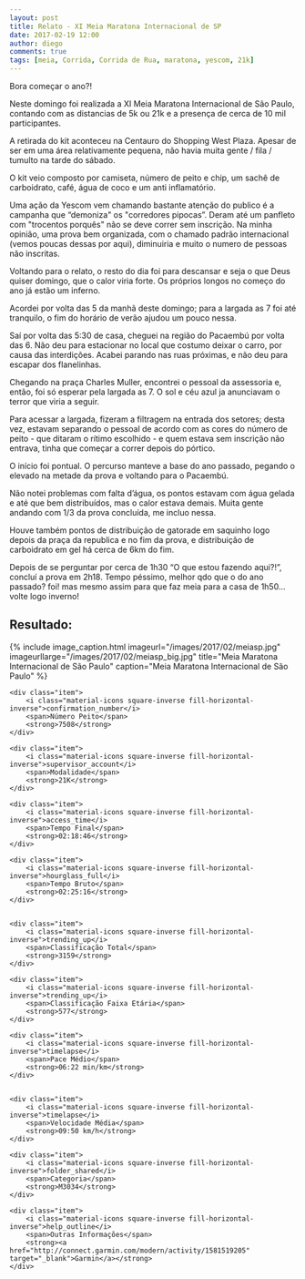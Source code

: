 ```yaml
---
layout: post
title: Relato - XI Meia Maratona Internacional de SP
date: 2017-02-19 12:00
author: diego
comments: true
tags: [meia, Corrida, Corrida de Rua, maratona, yescom, 21k]
---
```


Bora começar o ano?! 

Neste domingo foi realizada a XI Meia Maratona Internacional de São Paulo, contando com as distancias de 5k ou 21k e a presença de cerca de 10 mil participantes.

A retirada do kit aconteceu na Centauro do Shopping West Plaza. Apesar de ser em uma área relativamente pequena, não havia muita gente / fila / tumulto na tarde do sábado. 

<!--more-->

O kit veio composto por camiseta, número de peito e chip, um sachê de carboidrato, café, água de coco e um anti inflamatório.

Uma ação da Yescom vem chamando bastante atenção do publico é a campanha que “demoniza" os "corredores pipocas”. Deram até um panfleto com "trocentos porquês" não se deve correr sem inscrição. Na minha opinião, uma prova bem organizada, com o chamado padrão internacional (vemos poucas dessas por aqui), diminuiria e muito o numero de pessoas não inscritas.

Voltando para o relato, o resto do dia foi para descansar e seja o que Deus quiser domingo, que o calor viria forte. Os próprios longos no começo do ano já estão um inferno.

Acordei por volta das 5 da manhã deste domingo; para a largada as 7 foi até tranquilo, o fim do horário de verão ajudou um pouco nessa.

Saí por volta das 5:30 de casa, cheguei na região do Pacaembú por volta das 6. Não deu para estacionar no local que costumo deixar o carro, por causa das interdições. Acabei parando nas ruas próximas, e não deu para escapar dos flanelinhas. 

Chegando na praça Charles Muller, encontrei o pessoal da assessoria e, então, foi só esperar pela largada as 7. O sol e céu azul ja anunciavam o terror que viria a seguir.

Para acessar a largada, fizeram a filtragem na entrada dos setores; desta vez, estavam separando o pessoal de acordo com as cores do número de peito - que ditaram o rítimo escolhido - e quem estava sem inscrição não entrava, tinha que começar a correr depois do pórtico.

O início foi pontual. O percurso manteve a base do ano passado, pegando o elevado na metade da prova e voltando para o Pacaembú.

Não notei problemas com falta d’água, os pontos estavam com água gelada e até que bem distribuídos, mas o calor estava demais. Muita gente andando com 1/3 da prova concluída, me incluo nessa.

Houve também pontos de distribuição de gatorade em saquinho logo depois da praça da republica e no fim da prova, e distribuição de carboidrato em gel há cerca de 6km do fim.

Depois de se perguntar por cerca de 1h30 “O que estou fazendo aqui?!”, concluí a prova em 2h18. Tempo péssimo, melhor qdo que o do ano passado? foi! mas mesmo assim para que faz meia para a casa de 1h50… volte logo inverno! 

## Resultado:


<div class="row">

<div class="col-md-4">
{% include image_caption.html imageurl="/images/2017/02/meiasp.jpg" imageurllarge="/images/2017/02/meiasp_big.jpg" title="Meia Maratona Internacional de São Paulo" caption="Meia Maratona Internacional de São Paulo" %}
</div>

<div class="iconos clearfix col-md-8">

	<div class="item">
		<i class="material-icons square-inverse fill-horizontal-inverse">confirmation_number</i>
		<span>Número Peito</span>
		<strong>7508</strong>
	</div>

	<div class="item">
		<i class="material-icons square-inverse fill-horizontal-inverse">supervisor_account</i>
		<span>Modalidade</span>
		<strong>21K</strong>
	</div>

	<div class="item">
		<i class="material-icons square-inverse fill-horizontal-inverse">access_time</i>
		<span>Tempo Final</span>
		<strong>02:18:46</strong>
	</div>

	<div class="item">
		<i class="material-icons square-inverse fill-horizontal-inverse">hourglass_full</i>
		<span>Tempo Bruto</span>
		<strong>02:25:16</strong>
	</div>


	<div class="item">
		<i class="material-icons square-inverse fill-horizontal-inverse">trending_up</i>
		<span>Classificação Total</span>
		<strong>3159</strong>
	</div>

	<div class="item">
		<i class="material-icons square-inverse fill-horizontal-inverse">trending_up</i>
		<span>Classificação Faixa Etária</span>
		<strong>577</strong>
	</div>

	<div class="item">
		<i class="material-icons square-inverse fill-horizontal-inverse">timelapse</i>
		<span>Pace Médio</span>
		<strong>06:22 min/km</strong>
	</div>


	<div class="item">
		<i class="material-icons square-inverse fill-horizontal-inverse">timelapse</i>
		<span>Velocidade Média</span>
		<strong>09:50 km/h</strong>
	</div>

	<div class="item">
		<i class="material-icons square-inverse fill-horizontal-inverse">folder_shared</i>
		<span>Categoria</span>
		<strong>M3034</strong>
	</div>

	<div class="item">
		<i class="material-icons square-inverse fill-horizontal-inverse">help_outline</i>
		<span>Outras Informações</span>
		<strong><a href="http://connect.garmin.com/modern/activity/1581519205" target="_blank">Garmin</a></strong>
	</div>

</div>
</div>